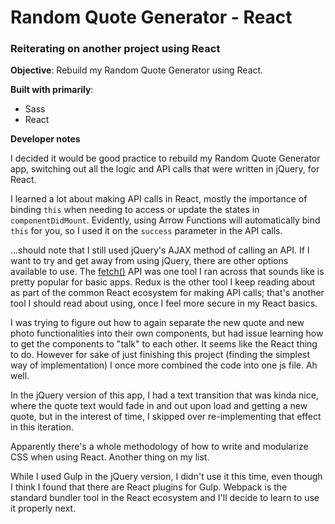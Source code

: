 # Random Quote Generator - React
### Reiterating on another project using React

**Objective**: Rebuild my Random Quote Generator using React.

**Built with primarily**:

* Sass
* React

**Developer notes**

I decided it would be good practice to rebuild my Random Quote Generator app, switching out all the logic and API calls that were written in jQuery, for React.

I learned a lot about making API calls in React, mostly the importance of binding `this` when needing to access or update the states in `componentDidMount`. Evidently, using Arrow Functions will automatically bind `this` for you, so I used it on the `success` parameter in the API calls.

...should note that I still used jQuery's AJAX method of calling an API. If I want to try and get away from using jQuery, there are other options available to use. The [fetch()](https://developer.mozilla.org/en-US/docs/Web/API/Fetch_API/Using_Fetch) API was one tool I ran across that sounds like is pretty popular for basic apps. Redux is the other tool I keep reading about as part of the common React ecosystem for making API calls; that's another tool I should read about using, once I feel more secure in my React basics.

I was trying to figure out how to again separate the new quote and new photo functionalities into their own components, but had issue learning how to get the components to "talk" to each other. It seems like the React thing to do. However for sake of just finishing this project (finding the simplest way of implementation) I once more combined the code into one js file. Ah well.

In the jQuery version of this app, I had a text transition that was kinda nice, where the quote text would fade in and out upon load and getting a new quote, but in the interest of time, I skipped over re-implementing that effect in this iteration.

Apparently there's a whole methodology of how to write and modularize CSS when using React. Another thing on my list.

While I used Gulp in the jQuery version, I didn't use it this time, even though I think I found that there are React plugins for Gulp. Webpack is the standard bundler tool in the React ecosystem and I'll decide to learn to use it properly next. 
